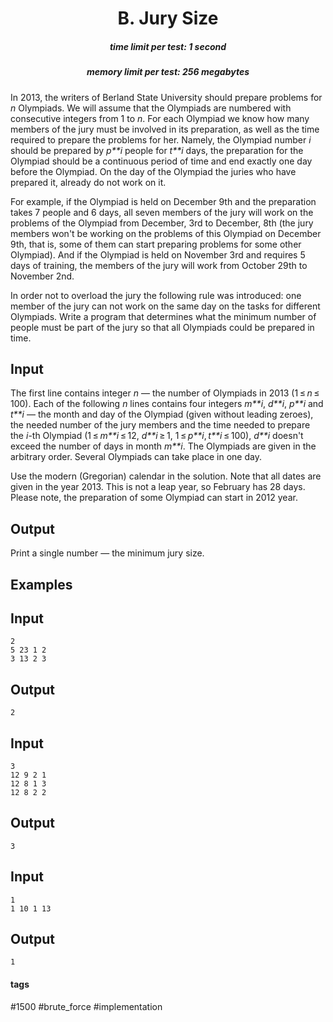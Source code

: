 <h1 style='text-align: center;'> B. Jury Size</h1>

<h5 style='text-align: center;'>time limit per test: 1 second</h5>
<h5 style='text-align: center;'>memory limit per test: 256 megabytes</h5>

In 2013, the writers of Berland State University should prepare problems for *n* Olympiads. We will assume that the Olympiads are numbered with consecutive integers from 1 to *n*. For each Olympiad we know how many members of the jury must be involved in its preparation, as well as the time required to prepare the problems for her. Namely, the Olympiad number *i* should be prepared by *p**i* people for *t**i* days, the preparation for the Olympiad should be a continuous period of time and end exactly one day before the Olympiad. On the day of the Olympiad the juries who have prepared it, already do not work on it.

For example, if the Olympiad is held on December 9th and the preparation takes 7 people and 6 days, all seven members of the jury will work on the problems of the Olympiad from December, 3rd to December, 8th (the jury members won't be working on the problems of this Olympiad on December 9th, that is, some of them can start preparing problems for some other Olympiad). And if the Olympiad is held on November 3rd and requires 5 days of training, the members of the jury will work from October 29th to November 2nd.

In order not to overload the jury the following rule was introduced: one member of the jury can not work on the same day on the tasks for different Olympiads. Write a program that determines what the minimum number of people must be part of the jury so that all Olympiads could be prepared in time.

## Input

The first line contains integer *n* — the number of Olympiads in 2013 (1 ≤ *n* ≤ 100). Each of the following *n* lines contains four integers *m**i*, *d**i*, *p**i* and *t**i* — the month and day of the Olympiad (given without leading zeroes), the needed number of the jury members and the time needed to prepare the *i*-th Olympiad (1 ≤ *m**i* ≤ 12, *d**i* ≥ 1, 1 ≤ *p**i*, *t**i* ≤ 100), *d**i* doesn't exceed the number of days in month *m**i*. The Olympiads are given in the arbitrary order. Several Olympiads can take place in one day.

Use the modern (Gregorian) calendar in the solution. Note that all dates are given in the year 2013. This is not a leap year, so February has 28 days. Please note, the preparation of some Olympiad can start in 2012 year.

## Output

Print a single number — the minimum jury size.

## Examples

## Input


```
2  
5 23 1 2  
3 13 2 3  

```
## Output


```
2  

```
## Input


```
3  
12 9 2 1  
12 8 1 3  
12 8 2 2  

```
## Output


```
3  

```
## Input


```
1  
1 10 1 13  

```
## Output


```
1  

```


#### tags 

#1500 #brute_force #implementation 